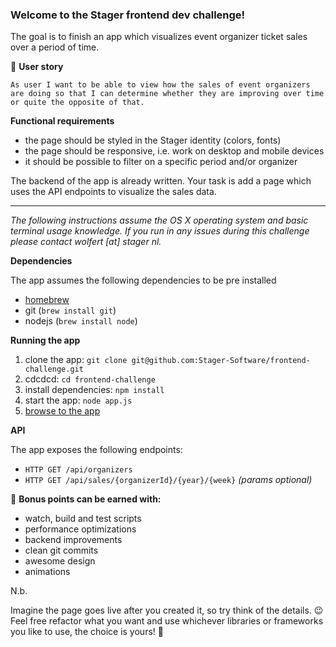 <h3>Welcome to the Stager frontend dev challenge!</h3>

The goal is to finish an app which visualizes event organizer ticket sales over a period of time.

👤 **User story**

	As user I want to be able to view how the sales of event organizers are doing so that I can determine whether they are improving over time or quite the opposite of that.

**Functional requirements**

- the page should be styled in the Stager identity (colors, fonts)
- the page should be responsive, i.e. work on desktop and mobile devices
- it should be possible to filter on a specific period and/or organizer

The backend of the app is already written. Your task is add a page which uses the API endpoints to visualize the sales data.

<hr/>

*The following instructions assume the OS X operating system and basic terminal usage knowledge. If you run in any issues during this challenge please contact wolfert [at] stager nl.*


**Dependencies**

The app assumes the following dependencies to be pre installed

- [homebrew](https://brew.sh/)
- git (`brew install git`)
- nodejs (`brew install node`)

**Running the app**

1. clone the app: `git clone git@github.com:Stager-Software/frontend-challenge.git`
2. cdcdcd: `cd frontend-challenge`
2. install dependencies: `npm install`
3. start the app: `node app.js`
4. <a href="http://localhost:3000">browse to the app</a>

**API**

The app exposes the following endpoints:


- `HTTP GET /api/organizers`
- `HTTP GET /api/sales/{organizerId}/{year}/{week}` *(params optional)*

💯 **Bonus points can be earned with:**

- watch, build and test scripts
- performance optimizations
- backend improvements
- clean git commits
- awesome design
- animations


N.b.

Imagine the page goes live after you created it, so try think of the details. 😉 Feel free refactor what you want and use whichever libraries or frameworks you like to use, the choice is yours! 🎉